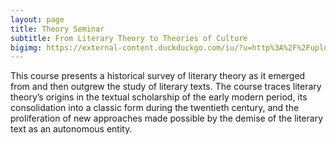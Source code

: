 ```yaml
---
layout: page
title: Theory Seminar
subtitle: From Literary Theory to Theories of Culture
bigimg: https://external-content.duckduckgo.com/iu/?u=http%3A%2F%2Fuploads7.wikiart.org%2Fimages%2Fkazimir-malevich%2Fbureau-and-room-1913.jpg&f=1&nofb=1
---
```


This course presents a historical survey of literary theory as it emerged from and then outgrew the study of literary texts. The course traces literary theory’s origins in the textual scholarship of the early modern period, its consolidation into a classic form during the twentieth century, and the proliferation of new approaches made possible by the demise of the literary text as an autonomous entity.

